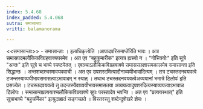 ```yaml
---
index: 5.4.68
index_padded: 5.4.068
sutra: समासान्ताः
vritti: balamanorama

---
```

<<समासान्ताः>> - समासान्ताः । इत्यधिकृत्येति ।आपादपरिसमाप्ते॑रिति भावः । अत्र समासपदमलौकिकविग्रहवाक्यपरमेव । अत एव "बहुकुमारीक" इत्यत्र ह्यस्वो न । "गोस्त्रियोः" इति सूत्रे "अन्तः" इति सूत्रे च भाष्ये स्पष्टमेतत् । एवञ्चाऽलौकिकविग्रहवाक्ये समाससञ्ज्ञासमकालमेव समासान्ता इति सिद्धान्तः । अन्तशब्दश्चरमावयववाची । अत एव उपशरदमित्यादौनाव्ययीभावा॑दित्यम् । तत्र टचस्तदनवयवत्वे टजन्तस्याव्ययीभावसमासत्वाऽभावादम् न स्यात् । तथाच टचस्तदनवयवत्वेअव्ययानां भमात्रे टिलोपः॑ इति प्रसज्येत । टचस्तदवयवत्वे तु तदन्तस्यैवाव्ययीभावसमासतया अव्ययत्वादुपशरदित्यस्याव्ययत्वाऽभावान्न टिलोपः । समासान्तप्रत्ययाश्चलौकिकविग्रवाक्ये सुपः परस्तादेव भवन्ति । अत एव "प्रत्ययस्थात्" इति सूत्राभाष्ये "बहुचर्मिका" इत्युदाह्मतं सङ्गच्छते । विस्तरस्तु शब्देन्दुशेखरे ज्ञेयः । 